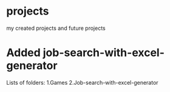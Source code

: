 # projects
my created projects and future projects
# Added  job-search-with-excel-generator
Lists of folders:
1.Games
2.Job-search-with-excel-generator